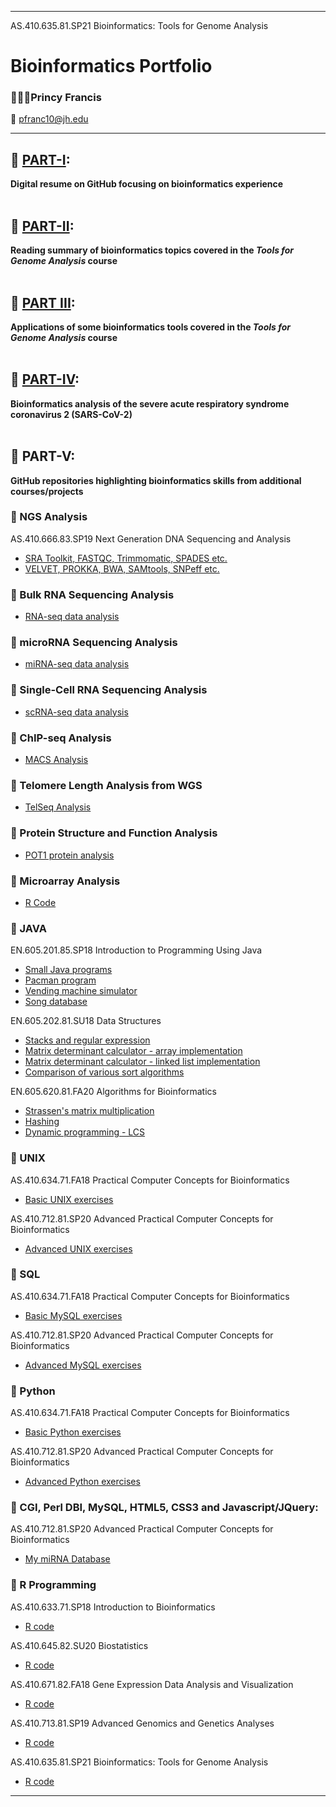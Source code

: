 ----------------------------------------------------------------------------------------------------------------------------------------------------------
AS.410.635.81.SP21  Bioinformatics: Tools for Genome Analysis
# Bioinformatics Portfolio
### 🧑🏾‍🎓Princy Francis
📧 pfranc10@jh.edu

----------------------------------------------------------------------------------------------------------------------------------------------------------


## 🧬   [PART-I](https://francisp24.github.io/digital-cv/):	
**Digital resume on GitHub focusing on bioinformatics experience** <br><br>

## 🧬   [PART-II](https://francisp24.github.io/jhu-genome-analysis-webpage/):	
**Reading summary of bioinformatics topics covered in the _Tools for Genome Analysis_ course** <br><br>

## 🧬   [PART III](https://github.com/francisp24/jhu-genome-analysis-webpage/blob/main/📝PART-III_Portfolio_PrincyFrancis.pdf):	
**Applications of some bioinformatics tools covered in the _Tools for Genome Analysis_ course** <br><br>

## 🧬   [PART-IV](https://github.com/francisp24/covid19-project/blob/main/📝PART-IV_Portfolio_PrincyFrancis.pdf):	
**Bioinformatics analysis of the severe acute respiratory syndrome coronavirus 2 (SARS-CoV-2)** <br><br>

## 🧬   PART-V:	
**GitHub repositories highlighting bioinformatics skills from additional courses/projects**

### 🔹 NGS Analysis
AS.410.666.83.SP19 Next Generation DNA Sequencing and Analysis
- [SRA Toolkit, FASTQC, Trimmomatic, SPADES etc.](https://github.com/francisp24/jhu-ngs-analysis/blob/main/PDF_410.666_FinalExam_PracticalQs_sratoolkit.pdf) 
- [VELVET, PROKKA, BWA, SAMtools, SNPeff etc.](https://github.com/francisp24/jhu-ngs-analysis) 

### 🔹 Bulk RNA Sequencing Analysis
- [RNA-seq data analysis](https://github.com/francisp24/bulk-RNA-seq)  <br>

### 🔹 microRNA Sequencing Analysis
- [miRNA-seq data analysis](https://github.com/francisp24/microRNA-seq)  <br>

### 🔹 Single-Cell RNA Sequencing Analysis
- [scRNA-seq data analysis](https://github.com/francisp24/single-cell-RNA-seq)  <br>

### 🔹 ChIP-seq Analysis
- [MACS Analysis](https://github.com/francisp24/jhu-advanced-genomics-and-genetics-analyses/tree/main/R-Code)  <br>

### 🔹 Telomere Length Analysis from WGS
- [TelSeq Analysis](https://github.com/francisp24/telseq-telomere-length-analysis)  <br>

### 🔹 Protein Structure and Function Analysis 
- [POT1 protein analysis](https://github.com/francisp24/POT1-protein-structure-function-analysis)  <br>

### 🔹 Microarray Analysis
- [R Code](https://github.com/francisp24/jhu-gene-expression-analysis-visualization/tree/main/R-code)  <br>

### 🔹 JAVA
 EN.605.201.85.SP18 Introduction to Programming Using Java
- [Small Java programs](https://github.com/francisp24/jhu-java)
- [Pacman program](https://github.com/francisp24/jhu-java-mini-project-1)
- [Vending machine simulator](https://github.com/francisp24/jhu-java-mini-project-2)
- [Song database](https://github.com/francisp24/jhu-java-mini-project-3)
 
EN.605.202.81.SU18 Data Structures
- [Stacks and regular expression](https://github.com/francisp24/jhu-data-structures-lab1)
- [Matrix determinant calculator - array implementation](https://github.com/francisp24/jhu-data-structures-lab2)
- [Matrix determinant calculator - linked list implementation](https://github.com/francisp24/jhu-data-structures-lab3)
- [Comparison of various sort algorithms](https://github.com/francisp24/jhu-data-structures-lab4)

EN.605.620.81.FA20 Algorithms for Bioinformatics
- [Strassen's matrix multiplication](https://github.com/francisp24/jhu-algos-for-bioinfo-lab1)
- [Hashing](https://github.com/francisp24/jhu-algos-for-bioinfo-lab2)
- [Dynamic programming - LCS](https://github.com/francisp24/jhu-algos-for-bioinfo-lab3)

### 🔹 UNIX
AS.410.634.71.FA18 Practical Computer Concepts for Bioinformatics
- [Basic UNIX exercises](https://github.com/francisp24/jhu-practical-computer-concepts-bioinfo-basic)

AS.410.712.81.SP20 Advanced Practical Computer Concepts for Bioinformatics
- [Advanced UNIX exercises](https://github.com/francisp24/jhu-practical-computer-concepts-bioinfo-advanced)

### 🔹 SQL
AS.410.634.71.FA18 Practical Computer Concepts for Bioinformatics
- [Basic MySQL exercises](https://github.com/francisp24/jhu-practical-computer-concepts-bioinfo-basic)

AS.410.712.81.SP20 Advanced Practical Computer Concepts for Bioinformatics
- [Advanced MySQL exercises](https://github.com/francisp24/jhu-practical-computer-concepts-bioinfo-advanced)

### 🔹 Python
AS.410.634.71.FA18 Practical Computer Concepts for Bioinformatics
- [Basic Python exercises](https://github.com/francisp24/jhu-practical-computer-concepts-bioinfo-basic)

AS.410.712.81.SP20 Advanced Practical Computer Concepts for Bioinformatics
- [Advanced Python exercises](https://github.com/francisp24/jhu-practical-computer-concepts-bioinfo-advanced)

### 🔹 CGI, Perl DBI, MySQL, HTML5, CSS3 and Javascript/JQuery:
AS.410.712.81.SP20 Advanced Practical Computer Concepts for Bioinformatics
- [My miRNA Database](https://github.com/francisp24/jhu-practical-computer-concepts-bioinfo-advanced)

### 🔹 R Programming
AS.410.633.71.SP18 Introduction to Bioinformatics
- [R code](https://github.com/francisp24/jhu-intro-to-bioinfo)

AS.410.645.82.SU20 Biostatistics
- [R code](https://github.com/francisp24/jhu-biostats)

 AS.410.671.82.FA18 Gene Expression Data Analysis and Visualization
- [R code](https://github.com/francisp24/jhu-gene-expression-analysis-visualization)

AS.410.713.81.SP19 Advanced Genomics and Genetics Analyses
- [R code](https://github.com/francisp24/jhu-advanced-genomics-and-genetics-analyses)

AS.410.635.81.SP21 Bioinformatics: Tools for Genome Analysis
- [R code](https://github.com/francisp24/jhu-genome-analysis) 

----------------------------------------------------------------------------------------------------------------------------------------------------------
